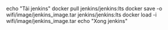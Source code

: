 

echo "Tải jenkins"
docker pull  jenkins/jenkins:lts
docker save -o wifi/image/jenkins_image.tar jenkins/jenkins:lts
docker load -i wifi/image/jenkins_image.tar
echo "Xong jenkins"
